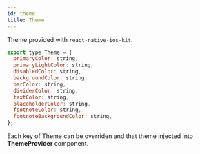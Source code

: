 ```yaml
---
id: theme
title: Theme
---
```


Theme provided with `react-native-ios-kit`.

```javascript
export type Theme = {
  primaryColor: string,
  primaryLightColor: string,
  disabledColor: string,
  backgroundColor: string,
  barColor: string,
  dividerColor: string,
  textColor: string,
  placeholderColor: string,
  footnoteColor: string,
  footnoteBackgroundColor: string,
};
```

Each key of Theme can be overriden and that theme injected into **ThemeProvider** component.

